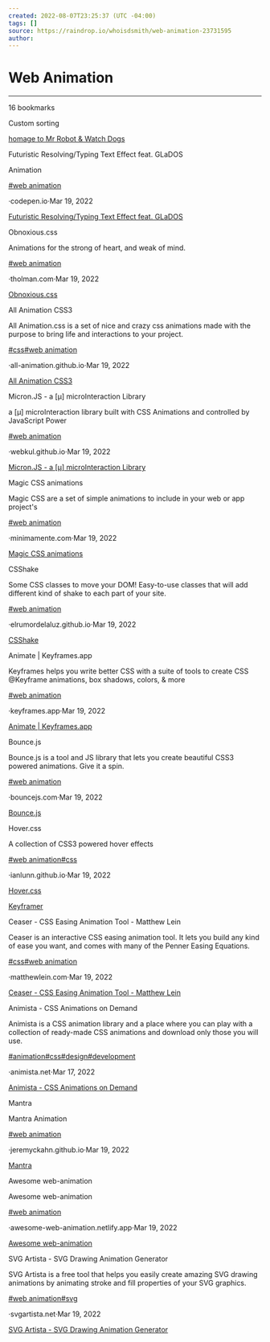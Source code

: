 ```yaml
---
created: 2022-08-07T23:25:37 (UTC -04:00)
tags: []
source: https://raindrop.io/whoisdsmith/web-animation-23731595
author: 
---
```


# Web Animation

---
16 bookmarks

Custom sorting

[homage to Mr Robot & Watch Dogs](https://codepen.io/cssgrid/pen/dppoNd)

Futuristic Resolving/Typing Text Effect feat. GLaDOS

Animation

[#web animation](https://raindrop.io/whoisdsmith/web-animation-23731595/search/sort=-sort&perpage=30&page=0&search=%22%23web+animation%22)

·codepen.io·Mar 19, 2022

[Futuristic Resolving/Typing Text Effect feat. GLaDOS](https://codepen.io/qkevinto/pen/WQVNWO)

Obnoxious.css

Animations for the strong of heart, and weak of mind.

[#web animation](https://raindrop.io/whoisdsmith/web-animation-23731595/search/sort=-sort&perpage=30&page=0&search=%22%23web+animation%22)

·tholman.com·Mar 19, 2022

[Obnoxious.css](https://tholman.com/obnoxious/)

All Animation CSS3

All Animation.css is a set of nice and crazy css animations made with the purpose to bring life and interactions to your project.

[#css](https://raindrop.io/whoisdsmith/web-animation-23731595/search/sort=-sort&perpage=30&page=0&search=%23css)[#web animation](https://raindrop.io/whoisdsmith/web-animation-23731595/search/sort=-sort&perpage=30&page=0&search=%22%23web+animation%22)

·all-animation.github.io·Mar 19, 2022

[All Animation CSS3](https://all-animation.github.io/)

Micron.JS - a [μ] microInteraction Library

a [μ] microInteraction library built with CSS Animations and controlled by JavaScript Power

[#web animation](https://raindrop.io/whoisdsmith/web-animation-23731595/search/sort=-sort&perpage=30&page=0&search=%22%23web+animation%22)

·webkul.github.io·Mar 19, 2022

[Micron.JS - a [μ] microInteraction Library](https://webkul.github.io/micron/)

Magic CSS animations

Magic CSS are a set of simple animations to include in your web or app project's

[#web animation](https://raindrop.io/whoisdsmith/web-animation-23731595/search/sort=-sort&perpage=30&page=0&search=%22%23web+animation%22)

·minimamente.com·Mar 19, 2022

[Magic CSS animations](https://www.minimamente.com/project/magic/)

CSShake

Some CSS classes to move your DOM! Easy-to-use classes that will add different kind of shake to each part of your site.

[#web animation](https://raindrop.io/whoisdsmith/web-animation-23731595/search/sort=-sort&perpage=30&page=0&search=%22%23web+animation%22)

·elrumordelaluz.github.io·Mar 19, 2022

[CSShake](https://elrumordelaluz.github.io/csshake/)

Animate | Keyframes.app

Keyframes helps you write better CSS with a suite of tools to create CSS @Keyframe animations, box shadows, colors, & more

[#web animation](https://raindrop.io/whoisdsmith/web-animation-23731595/search/sort=-sort&perpage=30&page=0&search=%22%23web+animation%22)

·keyframes.app·Mar 19, 2022

[Animate | Keyframes.app](https://keyframes.app/animate/)

Bounce.js

Bounce.js is a tool and JS library that lets you create beautiful CSS3 powered animations. Give it a spin.

[#web animation](https://raindrop.io/whoisdsmith/web-animation-23731595/search/sort=-sort&perpage=30&page=0&search=%22%23web+animation%22)

·bouncejs.com·Mar 19, 2022

[Bounce.js](http://bouncejs.com/)

Hover.css

A collection of CSS3 powered hover effects

[#web animation](https://raindrop.io/whoisdsmith/web-animation-23731595/search/sort=-sort&perpage=30&page=0&search=%22%23web+animation%22)[#css](https://raindrop.io/whoisdsmith/web-animation-23731595/search/sort=-sort&perpage=30&page=0&search=%23css)

·ianlunn.github.io·Mar 19, 2022

[Hover.css](https://ianlunn.github.io/Hover/)

[Keyframer](http://alexberg.in/keyframer/)

Ceaser - CSS Easing Animation Tool - Matthew Lein

Ceaser is an interactive CSS easing animation tool. It lets you build any kind of ease you want, and comes with many of the Penner Easing Equations.

[#css](https://raindrop.io/whoisdsmith/web-animation-23731595/search/sort=-sort&perpage=30&page=0&search=%23css)[#web animation](https://raindrop.io/whoisdsmith/web-animation-23731595/search/sort=-sort&perpage=30&page=0&search=%22%23web+animation%22)

·matthewlein.com·Mar 19, 2022

[Ceaser - CSS Easing Animation Tool - Matthew Lein](https://matthewlein.com/tools/ceaser)

Animista - CSS Animations on Demand

Animista is a CSS animation library and a place where you can play with a collection of ready-made CSS animations and download only those you will use.

[#animation](https://raindrop.io/whoisdsmith/web-animation-23731595/search/sort=-sort&perpage=30&page=0&search=%23animation)[#css](https://raindrop.io/whoisdsmith/web-animation-23731595/search/sort=-sort&perpage=30&page=0&search=%23css)[#design](https://raindrop.io/whoisdsmith/web-animation-23731595/search/sort=-sort&perpage=30&page=0&search=%23design)[#development](https://raindrop.io/whoisdsmith/web-animation-23731595/search/sort=-sort&perpage=30&page=0&search=%23development)

·animista.net·Mar 17, 2022

[Animista - CSS Animations on Demand](https://animista.net/)

Mantra

Mantra Animation

[#web animation](https://raindrop.io/whoisdsmith/web-animation-23731595/search/sort=-sort&perpage=30&page=0&search=%22%23web+animation%22)

·jeremyckahn.github.io·Mar 19, 2022

[Mantra](https://jeremyckahn.github.io/mantra/)

Awesome web-animation

Awesome web-animation

[#web animation](https://raindrop.io/whoisdsmith/web-animation-23731595/search/sort=-sort&perpage=30&page=0&search=%22%23web+animation%22)

·awesome-web-animation.netlify.app·Mar 19, 2022

[Awesome web-animation](https://awesome-web-animation.netlify.app/)

SVG Artista - SVG Drawing Animation Generator

SVG Artista is a free tool that helps you easily create amazing SVG drawing animations by animating stroke and fill properties of your SVG graphics.

[#web animation](https://raindrop.io/whoisdsmith/web-animation-23731595/search/sort=-sort&perpage=30&page=0&search=%22%23web+animation%22)[#svg](https://raindrop.io/whoisdsmith/web-animation-23731595/search/sort=-sort&perpage=30&page=0&search=%23svg)

·svgartista.net·Mar 19, 2022

[SVG Artista - SVG Drawing Animation Generator](https://svgartista.net/)

